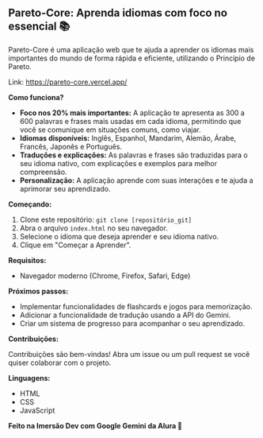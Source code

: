 ## Pareto-Core: Aprenda idiomas com foco no essencial 📚

Pareto-Core é uma aplicação web que te ajuda a aprender os idiomas mais importantes do mundo de forma rápida e eficiente, utilizando o Princípio de Pareto. 

Link: https://pareto-core.vercel.app/

**Como funciona?**

- **Foco nos 20% mais importantes:**  A aplicação te apresenta as 300 a 600 palavras e frases mais usadas em cada idioma, permitindo que você se comunique em situações comuns, como viajar.
- **Idiomas disponíveis:** Inglês, Espanhol, Mandarim, Alemão, Árabe, Francês, Japonês e Português.
- **Traduções e explicações:** As palavras e frases são traduzidas para o seu idioma nativo, com explicações e exemplos para melhor compreensão.
- **Personalização:** A aplicação aprende com suas interações e te ajuda a aprimorar seu aprendizado.

**Começando:**

1. Clone este repositório: `git clone [repositório_git]`
2. Abra o arquivo `index.html` no seu navegador.
3. Selecione o idioma que deseja aprender e seu idioma nativo.
4. Clique em "Começar a Aprender".

**Requisitos:**

- Navegador moderno (Chrome, Firefox, Safari, Edge)

**Próximos passos:**

- Implementar funcionalidades de flashcards e jogos para memorização.
- Adicionar a funcionalidade de tradução usando a API do Gemini.
- Criar um sistema de progresso para acompanhar o seu aprendizado.

**Contribuições:**

Contribuições são bem-vindas! Abra um issue ou um pull request se você quiser colaborar com o projeto.

**Linguagens:**

- HTML
- CSS
- JavaScript

**Feito na Imersão Dev com Google Gemini da Alura 🚀**
